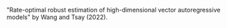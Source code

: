 "Rate-optimal robust estimation of high-dimensional vector autoregressive models" by Wang and Tsay (2022).
